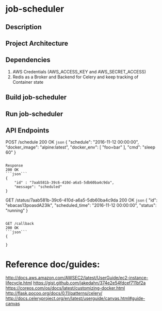 # job-scheduler

## Description

## Project Architecture

## Dependencies
    
  1) AWS Credentials (AWS_ACCESS_KEY and AWS_SECRET_ACCESS)
  2) Redis as a Broker and Backend for Celery and keep tracking of Container state

## Build job-scheduler
## Run job-scheduler

## API Endpoints

POST /schedule
200 OK
```json```
{
    "schedule": "2016-11-12 00:00:00",
    "docker_image": "alpine:latest",
    "docker_env": [
        "foo=bar"
    ],
    "cmd": "sleep 60"
}
```

Response
200 OK
```json```
{
    "id" : "7aab581b-39c6-410d-a6a5-5db60ba4c9da",
    "message": "scheduled"
}
```

GET /status/7aab581b-39c6-410d-a6a5-5db60ba4c9da
200 OK
```json```
{
    "id": "ebacas13poasdA23lk",
    "scheduled_time": "2016-11-12 00:00:00",
    "status": "running"
}
```

GET /callback
200 OK
```json```
{

}
```

# Reference doc/guides:
http://docs.aws.amazon.com/AWSEC2/latest/UserGuide/ec2-instance-lifecycle.html
https://gist.github.com/jakedahn/374e2e54fdcef711bf2a
https://coreos.com/os/docs/latest/customizing-docker.html
http://flask.pocoo.org/docs/0.11/patterns/celery/
http://docs.celeryproject.org/en/latest/userguide/canvas.html#guide-canvas
